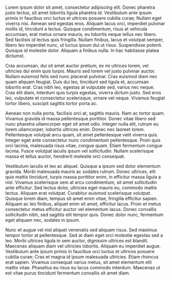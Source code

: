 Lorem ipsum dolor sit amet, consectetur adipiscing elit. Donec pharetra justo lectus, sit amet lobortis ligula pharetra id. Vestibulum ante ipsum primis in faucibus orci luctus et ultrices posuere cubilia curae; Nullam eget viverra nisi. Aenean sed egestas eros. Aliquam lacus orci, imperdiet pulvinar mollis id, tincidunt a lectus. Quisque condimentum, risus at vehicula accumsan, erat metus ornare mauris, eu lobortis neque tellus nec libero. Sed facilisis id lectus quis fringilla. Nullam finibus, lacus et volutpat semper, libero leo imperdiet nunc, ut luctus ipsum dui ut risus. Suspendisse potenti. Quisque id molestie dolor. Aliquam a finibus nulla. In hac habitasse platea dictumst.

Cras accumsan, dui sit amet auctor pretium, ex mi ultrices lorem, vel ultricies dui enim quis turpis. Mauris sed lorem vel justo pulvinar auctor. Nullam euismod felis sed nunc placerat pulvinar. Cras euismod diam nec quam aliquam feugiat. Duis dui leo, tincidunt sed ligula et, accumsan lobortis erat. Cras nibh leo, egestas at vulputate sed, varius nec neque. Cras elit diam, interdum quis turpis egestas, viverra dictum justo. Sed eros leo, vulputate et consectetur scelerisque, ornare vel neque. Vivamus feugiat tortor libero, suscipit sagittis tortor porta ac.

Aenean non nulla porta, facilisis orci at, sagittis mauris. Nam ac tortor quam. Vivamus gravida id massa pellentesque porttitor. Donec vitae libero sed nunc pharetra ullamcorper eget sit amet odio. Integer nulla elit, rutrum eu lorem ullamcorper, lobortis ultrices enim. Donec nec laoreet lorem. Pellentesque volutpat arcu quam, sit amet pellentesque velit viverra quis. Integer eget ante consectetur nunc condimentum pellentesque. Proin quis orci lacinia, malesuada risus vitae, congue quam. Etiam fermentum congue lacinia. Fusce volutpat iaculis ipsum vel sollicitudin. Nullam scelerisque massa et tellus auctor, hendrerit molestie orci consequat.

Vestibulum iaculis et leo ac aliquet. Quisque a ipsum sed dolor elementum gravida. Morbi malesuada mauris ac sodales rutrum. Donec ultrices, elit quis mattis tincidunt, turpis massa porttitor enim, in efficitur massa ligula a nisl. Vivamus scelerisque sem at arcu condimentum, sit amet sollicitudin ante efficitur. Sed lectus dolor, ultricies eget mauris eu, commodo mattis lectus. Aliquam erat volutpat. Curabitur euismod scelerisque volutpat. Quisque lorem diam, tempus sit amet enim vitae, fringilla efficitur sapien. Aliquam ac leo finibus, aliquet enim sit amet, efficitur lacus. Proin et metus consectetur metus efficitur auctor vel elementum lacus. Donec convallis sollicitudin nibh, sed sagittis elit tempor quis. Donec dolor nunc, fermentum eget aliquam nec, sodales in ipsum.

Nunc et augue vel nisl aliquet venenatis sed aliquam risus. Sed maximus tempor tortor at pellentesque. Sed at diam eget orci molestie egestas sed a leo. Morbi ultrices ligula in sem auctor, dignissim ultrices est blandit. Maecenas aliquam diam vel ultricies lobortis. Aliquam eu imperdiet augue. Vestibulum ante ipsum primis in faucibus orci luctus et ultrices posuere cubilia curae; Cras et magna id ipsum malesuada ultricies. Etiam rhoncus erat sapien. Vivamus consequat varius metus, sit amet elementum elit mattis vitae. Phasellus eu risus eu lacus commodo interdum. Maecenas ut est vitae purus tincidunt fermentum convallis sit amet diam.
